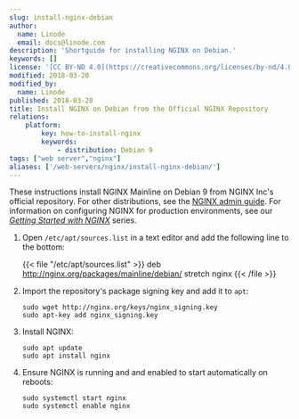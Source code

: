 ```yaml
---
slug: install-nginx-debian
author:
  name: Linode
  email: docs@linode.com
description: 'Shortguide for installing NGINX on Debian.'
keywords: []
license: '[CC BY-ND 4.0](https://creativecommons.org/licenses/by-nd/4.0)'
modified: 2018-03-20
modified_by:
  name: Linode
published: 2018-03-20
title: Install NGINX on Debian from the Official NGINX Repository
relations:
    platform:
        key: how-to-install-nginx
        keywords:
            - distribution: Debian 9
tags: ["web server","nginx"]
aliases: ['/web-servers/nginx/install-nginx-debian/']
---
```


These instructions install NGINX Mainline on Debian 9 from NGINX Inc's official repository. For other distributions, see the [NGINX admin guide](https://docs.nginx.com/nginx/admin-guide/installing-nginx/installing-nginx-open-source/#installing-a-prebuilt-package). For information on configuring NGINX for production environments, see our *[Getting Started with NGINX](/docs/guides/getting-started-with-nginx-part-1-installation-and-basic-setup/)* series.

1.  Open `/etc/apt/sources.list` in a text editor and add the following line to the bottom:

    {{< file "/etc/apt/sources.list" >}}
deb http://nginx.org/packages/mainline/debian/ stretch nginx
{{< /file >}}

2.  Import the repository's package signing key and add it to `apt`:

        sudo wget http://nginx.org/keys/nginx_signing.key
        sudo apt-key add nginx_signing.key

3.  Install NGINX:

        sudo apt update
        sudo apt install nginx

4.  Ensure NGINX is running and and enabled to start automatically on reboots:

        sudo systemctl start nginx
        sudo systemctl enable nginx

